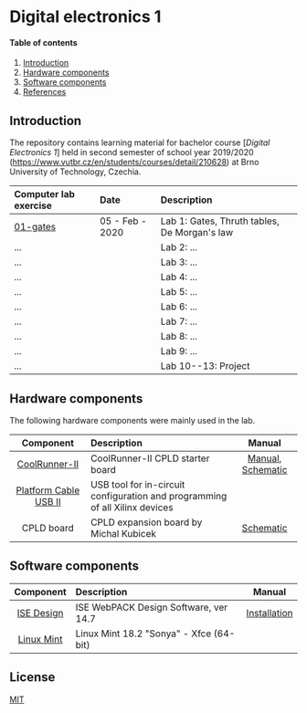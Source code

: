 # Digital electronics 1

#### Table of contents

1. [Introduction](#introduction)
2. [Hardware components](#hardware-components)
3. [Software components](#software-components)
4. [References](#references)


## Introduction

The repository contains learning material for bachelor course [*Digital Electronics 1*] held in second semester of school year 2019/2020 (https://www.vutbr.cz/en/students/courses/detail/210628) at Brno University of Technology, Czechia.

| **Computer lab exercise** | **Date** | **Description** |
| :-- | :-- | :-- |
| [01-gates](Labs/01-gates) | 05 - Feb - 2020 | Lab 1: Gates, Thruth tables, De Morgan's law |
| ... || Lab 2: ... |
| ... || Lab 3: ... |
| ... || Lab 4: ... |
| ... || Lab 5: ... |
| ... || Lab 6: ... |
| ... || Lab 7: ... |
| ... || Lab 8: ... |
| ... || Lab 9: ... |
| ... || Lab 10--13: Project |


## Hardware components

The following hardware components were mainly used in the lab.

| **Component** | **Description** | **Manual** |
| :-: | :-- | :-: |
| [CoolRunner-II](https://store.digilentinc.com/coolrunner-ii-cpld-starter-board-limited-time/) | CoolRunner-II CPLD starter board | [Manual](docs/coolrunner-ii_rm.pdf), [Schematic](docs/coolrunner-ii_sch.pdf)
| [Platform Cable USB II](https://www.xilinx.com/products/boards-and-kits/hw-usb-ii-g.html) | USB tool for in-circuit configuration and programming of all Xilinx devices |
| CPLD board | CPLD expansion board by Michal Kubicek | [Schematic](Docs/cpld_expansion.pdf)



## Software components

| **Component** | **Description** | **Manual** |
| :-: | :-- | :-: |
| [ISE Design](https://www.xilinx.com/products/design-tools/ise-design-suite/ise-webpack.html) | ISE WebPACK Design Software, ver 14.7 | [Installation](https://github.com/tomas-fryza/Digital-electronics-1/wiki)
| [Linux Mint](https://linuxmint.com/download_all.php) | Linux Mint 18.2 "Sonya" - Xfce (64-bit) |

## License

[MIT](https://choosealicense.com/licenses/mit/)
